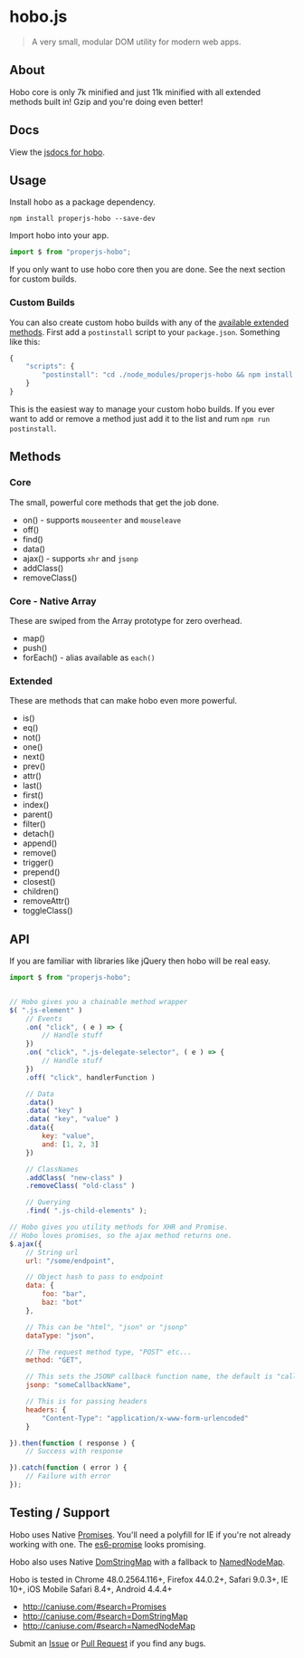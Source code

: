 hobo.js
=======

> A very small, modular DOM utility for modern web apps.



## About
Hobo core is only 7k minified and just 11k minified with all extended methods built in! Gzip and you're doing even better!



## Docs
View the [jsdocs for hobo](http://properjs.github.io/hobo/properjs-hobo/0.3.15/index.html).



## Usage
Install hobo as a package dependency.

```shell
npm install properjs-hobo --save-dev
```

Import hobo into your app.

```javascript
import $ from "properjs-hobo";
```

If you only want to use hobo core then you are done. See the next section for custom builds.



### Custom Builds
You can also create custom hobo builds with any of the [available extended methods](#extended). First add a `postinstall` script to your `package.json`. Something like this:

```javascript
{
    "scripts": {
        "postinstall": "cd ./node_modules/properjs-hobo && npm install && npm run build -- 'is eq not attr filter detach remove append'",
    }
}
```

This is the easiest way to manage your custom hobo builds. If you ever want to add or remove a method just add it to the list and rum `npm run postinstall`.



## Methods

### Core
The small, powerful core methods that get the job done.
- on() - supports `mouseenter` and `mouseleave`
- off()
- find()
- data()
- ajax() - supports `xhr` and `jsonp`
- addClass()
- removeClass()

### Core - Native Array
These are swiped from the Array prototype for zero overhead.
- map()
- push()
- forEach() - alias available as `each()`

### Extended
These are methods that can make hobo even more powerful.
- is()
- eq()
- not()
- one()
- next()
- prev()
- attr()
- last()
- first()
- index()
- parent()
- filter()
- detach()
- append()
- remove()
- trigger()
- prepend()
- closest()
- children()
- removeAttr()
- toggleClass()



## API
If you are familiar with libraries like jQuery then hobo will be real easy.
```javascript
import $ from "properjs-hobo";


// Hobo gives you a chainable method wrapper
$( ".js-element" )
    // Events
    .on( "click", ( e ) => {
        // Handle stuff
    })
    .on( "click", ".js-delegate-selector", ( e ) => {
        // Handle stuff
    })
    .off( "click", handlerFunction )

    // Data
    .data()
    .data( "key" )
    .data( "key", "value" )
    .data({
        key: "value",
        and: [1, 2, 3]
    })

    // ClassNames
    .addClass( "new-class" )
    .removeClass( "old-class" )

    // Querying
    .find( ".js-child-elements" );

// Hobo gives you utility methods for XHR and Promise.
// Hobo loves promises, so the ajax method returns one.
$.ajax({
    // String url
    url: "/some/endpoint",

    // Object hash to pass to endpoint
    data: {
        foo: "bar",
        baz: "bot"
    },

    // This can be "html", "json" or "jsonp"
    dataType: "json",

    // The request method type, "POST" etc...
    method: "GET",

    // This sets the JSONP callback function name, the default is "callback"
    jsonp: "someCallbackName",

    // This is for passing headers
    headers: {
        "Content-Type": "application/x-www-form-urlencoded"
    }

}).then(function ( response ) {
    // Success with response

}).catch(function ( error ) {
    // Failure with error
});
```



## Testing / Support
Hobo uses Native [Promises](https://developer.mozilla.org/en-US/docs/Web/JavaScript/Reference/Global_Objects/Promise). You'll need a polyfill for IE if you're not already working with one. The [es6-promise](https://github.com/stefanpenner/es6-promise) looks promising.

Hobo also uses Native [DomStringMap](https://developer.mozilla.org/en-US/docs/Web/API/DOMStringMap) with a fallback to [NamedNodeMap](https://developer.mozilla.org/en-US/docs/Web/API/NamedNodeMap).

Hobo is tested in Chrome 48.0.2564.116+, Firefox 44.0.2+, Safari 9.0.3+, IE 10+, iOS Mobile Safari 8.4+, Android 4.4.4+

- http://caniuse.com/#search=Promises
- http://caniuse.com/#search=DomStringMap
- http://caniuse.com/#search=NamedNodeMap

Submit an [Issue](https://github.com/ProperJS/hobo/issues) or [Pull Request](https://github.com/ProperJS/hobo/pulls) if you find any bugs.
